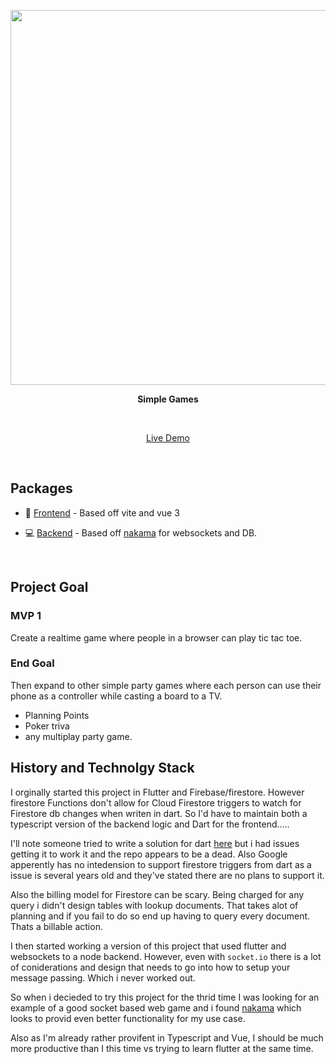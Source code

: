 <p align='center'>
  <img src='https://images.unsplash.com/photo-1611996575749-79a3a250f948?ixlib=rb-1.2.1&ixid=MnwxMjA3fDB8MHxwaG90by1wYWdlfHx8fGVufDB8fHx8&auto=format&fit=crop&w=1470&q=80 alt='Simple Games' width='600'/>
</p>

<p align='center'>
  <b>Simple Games</b><br>
</p>

<br>

<p align='center'>
<a href="https://vitesse.netlify.app/">Live Demo</a>
</p>

<br>

## Packages

- 🎨 [Frontend](./packages/frontend) - Based off vite and vue 3

- 💻 [Backend](./packages/backend) - Based off [nakama](https://github.com/heroiclabs/nakama/) for websockets and DB.


<br>


## Project Goal


### MVP 1
Create a realtime game where people in a browser can play tic tac toe.


### End Goal
Then expand to other simple party games where each person can use their phone as a controller while casting a board to a TV.

- Planning Points
- Poker triva
- any multiplay party game.




## History and Technolgy Stack

I orginally started this project in Flutter and Firebase/firestore.  However firestore Functions don't allow for Cloud Firestore triggers to watch for Firestore db changes when writen in dart. So I'd have to maintain both a typescript version of the backend logic and Dart for the frontend.....

I'll note someone tried to write a solution for dart [here](https://github.com/pulyaevskiy/firebase-functions-interop) but i had issues getting it to work it and the repo appears to be a dead. Also Google apperently has no intedension to support firestore triggers from dart as a issue is several years old and they've stated there are no plans to support it. 

Also the billing model for Firestore can be scary. Being charged for any query i didn't design tables with lookup documents. That takes alot of planning and if you fail to do so end up having to query every document. Thats a billable action.

I then started working a version of this project that used flutter and websockets to a node backend.  However, even with `socket.io` there is a lot of coniderations and design that needs to go into how to setup your message passing. Which i never worked out. 

So when i decieded to try this project for the thrid time I was looking for an example of a good socket based web game and i found [nakama](https://github.com/heroiclabs/nakama/) which looks to provid even better functionality for my use case.

Also as I'm already rather provifent in Typescript and Vue, I should be much more productive than I this time vs trying to learn flutter at the same time. 






